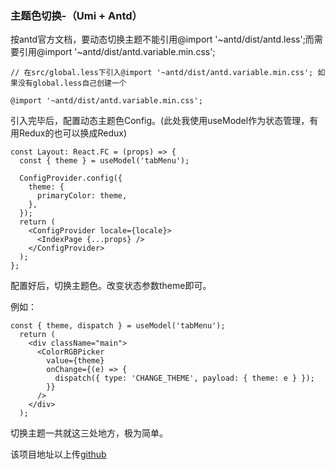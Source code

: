 ### 主题色切换-（Umi + Antd）

按antd官方文档，要动态切换主题不能引用@import '~antd/dist/antd.less';而需要引用@import '~antd/dist/antd.variable.min.css';
```
// 在src/global.less下引入@import '~antd/dist/antd.variable.min.css'; 如果没有global.less自己创建一个

@import '~antd/dist/antd.variable.min.css';

```

引入完毕后，配置动态主题色Config。(此处我使用useModel作为状态管理，有用Redux的也可以换成Redux)
```
const Layout: React.FC = (props) => {
  const { theme } = useModel('tabMenu');

  ConfigProvider.config({
    theme: {
      primaryColor: theme,
    },
  });
  return (
    <ConfigProvider locale={locale}>
      <IndexPage {...props} />
    </ConfigProvider>
  );
};
```

配置好后，切换主题色。改变状态参数theme即可。

例如：
```
const { theme, dispatch } = useModel('tabMenu');
  return (
    <div className="main">
      <ColorRGBPicker
        value={theme}
        onChange={(e) => {
          dispatch({ type: 'CHANGE_THEME', payload: { theme: e } });
        }}
      />
    </div>
  );

```

切换主题一共就这三处地方，极为简单。

该项目地址以上传[github](https://github.com/riosF/pc-phone)